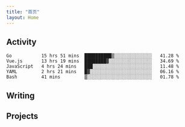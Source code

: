 ```yaml
---
title: "首页"
layout: Home
---
```


## Activity
<!--START_SECTION:waka-->
```text
Go           15 hrs 51 mins  ██████████▒░░░░░░░░░░░░░░   41.28 % 
Vue.js       13 hrs 19 mins  ████████▓░░░░░░░░░░░░░░░░   34.69 % 
JavaScript   4 hrs 24 mins   ███░░░░░░░░░░░░░░░░░░░░░░   11.48 % 
YAML         2 hrs 21 mins   █▓░░░░░░░░░░░░░░░░░░░░░░░   06.16 % 
Bash         41 mins         ▒░░░░░░░░░░░░░░░░░░░░░░░░   01.78 % 
```
<!--END_SECTION:waka-->

## Writing
<PindedPosts />

## Projects
<Projects />
